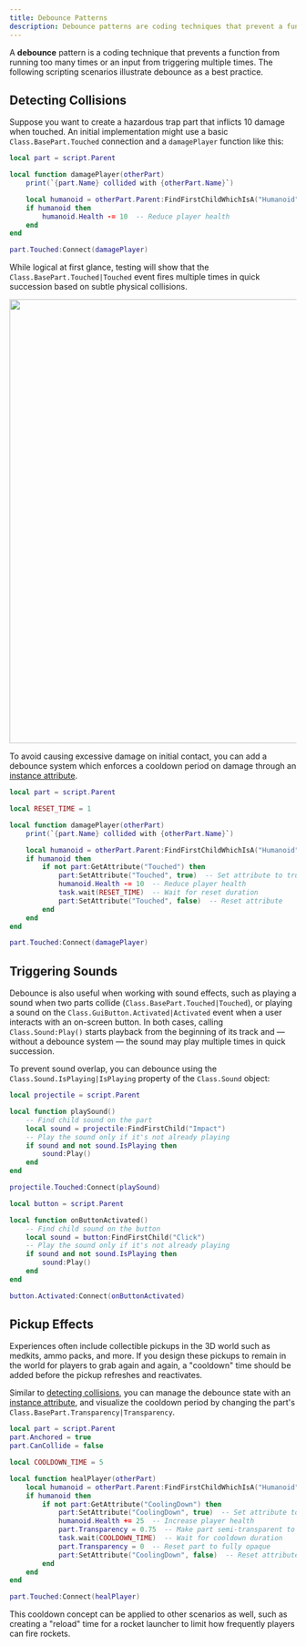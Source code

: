 ```yaml
---
title: Debounce Patterns
description: Debounce patterns are coding techniques that prevent a function from running too many times.
---
```


A **debounce** pattern is a coding technique that prevents a function from running too many times or an input from triggering multiple times. The following scripting scenarios illustrate debounce as a best practice.

## Detecting Collisions

Suppose you want to create a hazardous trap part that inflicts 10 damage when touched. An initial implementation might use a basic `Class.BasePart.Touched` connection and a `damagePlayer` function like this:

```lua title='Script - Damage Player'
local part = script.Parent

local function damagePlayer(otherPart)
	print(`{part.Name} collided with {otherPart.Name}`)

	local humanoid = otherPart.Parent:FindFirstChildWhichIsA("Humanoid")
	if humanoid then
		humanoid.Health -= 10  -- Reduce player health
	end
end

part.Touched:Connect(damagePlayer)
```

While logical at first glance, testing will show that the `Class.BasePart.Touched|Touched` event fires multiple times in quick succession based on subtle physical collisions.

<img src="../assets/scripting/scripts/Touched-Event-No-Debounce.png" width="780" />

To avoid causing excessive damage on initial contact, you can add a debounce system which enforces a cooldown period on damage through an [instance attribute](../studio/properties.md#instance-attributes).

```lua title='Script - Damage Player Using Debounce' highlight='10, 11, 13, 14'
local part = script.Parent

local RESET_TIME = 1

local function damagePlayer(otherPart)
	print(`{part.Name} collided with {otherPart.Name}`)

	local humanoid = otherPart.Parent:FindFirstChildWhichIsA("Humanoid")
	if humanoid then
		if not part:GetAttribute("Touched") then
			part:SetAttribute("Touched", true)  -- Set attribute to true
			humanoid.Health -= 10  -- Reduce player health
			task.wait(RESET_TIME)  -- Wait for reset duration
			part:SetAttribute("Touched", false)  -- Reset attribute
		end
	end
end

part.Touched:Connect(damagePlayer)
```

## Triggering Sounds

Debounce is also useful when working with sound effects, such as playing a sound when two parts collide (`Class.BasePart.Touched|Touched`), or playing a sound on the `Class.GuiButton.Activated|Activated` event when a user interacts with an on-screen button. In both cases, calling `Class.Sound:Play()` starts playback from the beginning of its track and&nbsp;&mdash; without a debounce system&nbsp;&mdash; the sound may play multiple times in quick succession.

To prevent sound overlap, you can debounce using the `Class.Sound.IsPlaying|IsPlaying` property of the `Class.Sound` object:

```lua title='Script - Play Collision Sound Using Debounce' highlight='5, 7-9'
local projectile = script.Parent

local function playSound()
	-- Find child sound on the part
	local sound = projectile:FindFirstChild("Impact")
	-- Play the sound only if it's not already playing
	if sound and not sound.IsPlaying then
		sound:Play()
	end
end

projectile.Touched:Connect(playSound)
```

```lua title='Script - Play Button Click Using Debounce' highlight='5, 7-9'
local button = script.Parent

local function onButtonActivated()
	-- Find child sound on the button
	local sound = button:FindFirstChild("Click")
	-- Play the sound only if it's not already playing
	if sound and not sound.IsPlaying then
		sound:Play()
	end
end

button.Activated:Connect(onButtonActivated)
```

## Pickup Effects

Experiences often include collectible pickups in the 3D world such as medkits, ammo packs, and more. If you design these pickups to remain in the world for players to grab again and again, a "cooldown" time should be added before the pickup refreshes and reactivates.

Similar to [detecting collisions](#detecting-collisions), you can manage the debounce state with an [instance attribute](../studio/properties.md#instance-attributes), and visualize the cooldown period by changing the part's `Class.BasePart.Transparency|Transparency`.

```lua title='Script - Health Pickup Using Debounce' highlight='10, 11, 13, 15-17'
local part = script.Parent
part.Anchored = true
part.CanCollide = false

local COOLDOWN_TIME = 5

local function healPlayer(otherPart)
	local humanoid = otherPart.Parent:FindFirstChildWhichIsA("Humanoid")
	if humanoid then
		if not part:GetAttribute("CoolingDown") then
			part:SetAttribute("CoolingDown", true)  -- Set attribute to true
			humanoid.Health += 25  -- Increase player health
			part.Transparency = 0.75  -- Make part semi-transparent to indicate cooldown state
			task.wait(COOLDOWN_TIME)  -- Wait for cooldown duration
			part.Transparency = 0  -- Reset part to fully opaque
			part:SetAttribute("CoolingDown", false)  -- Reset attribute
		end
	end
end

part.Touched:Connect(healPlayer)
```

<Alert severity="info">
This cooldown concept can be applied to other scenarios as well, such as creating a "reload" time for a rocket launcher to limit how frequently players can fire rockets.
</Alert>
